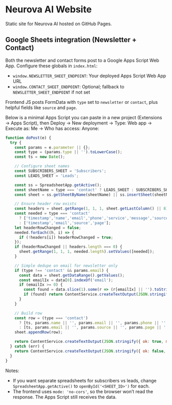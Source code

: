 # Neurova AI Website

Static site for Neurova AI hosted on GitHub Pages.

## Google Sheets integration (Newsletter + Contact)

Both the newsletter and contact forms post to a Google Apps Script Web App. Configure these globals in `index.html`:

- `window.NEWSLETTER_SHEET_ENDPOINT`: Your deployed Apps Script Web App URL
- `window.CONTACT_SHEET_ENDPOINT`: Optional; fallback to `NEWSLETTER_SHEET_ENDPOINT` if not set

Frontend JS posts FormData with `type` set to `newsletter` or `contact`, plus helpful fields like `source` and `page`.

Below is a minimal Apps Script you can paste in a new project (Extensions → Apps Script), then Deploy → New deployment → Type: Web app → Execute as: Me → Who has access: Anyone:

```javascript
function doPost(e) {
  try {
    const params = e.parameter || {};
    const type = (params.type || '').toLowerCase();
    const ts = new Date();

    // Configure sheet names
    const SUBSCRIBERS_SHEET = 'Subscribers';
    const LEADS_SHEET = 'Leads';

    const ss = SpreadsheetApp.getActive();
    const sheetName = type === 'contact' ? LEADS_SHEET : SUBSCRIBERS_SHEET;
    const sheet = ss.getSheetByName(sheetName) || ss.insertSheet(sheetName);

    // Ensure header row exists
    const headers = sheet.getRange(1, 1, 1, sheet.getLastColumn() || 8).getValues()[0];
    const needed = type === 'contact'
      ? ['timestamp','name','email','phone','service','message','source','page']
      : ['timestamp','email','source','page'];
    let headerRowChanged = false;
    needed.forEach((h, i) => {
      if (!headers[i]) headerRowChanged = true;
    });
    if (headerRowChanged || headers.length === 0) {
      sheet.getRange(1, 1, 1, needed.length).setValues([needed]);
    }

    // Simple dedupe on email for newsletter only
    if (type !== 'contact' && params.email) {
      const data = sheet.getDataRange().getValues();
      const emailIx = data[0].indexOf('email');
      if (emailIx >= 0) {
        const found = data.slice(1).some(r => (r[emailIx] || '').toString().toLowerCase() === params.email.toLowerCase());
        if (found) return ContentService.createTextOutput(JSON.stringify({ ok: true, message: 'Already subscribed' })).setMimeType(ContentService.MimeType.JSON);
      }
    }

    // Build row
    const row = (type === 'contact')
      ? [ts, params.name || '', params.email || '', params.phone || '', params.service || '', params.message || '', params.source || '', params.page || '']
      : [ts, params.email || '', params.source || '', params.page || ''];
    sheet.appendRow(row);

    return ContentService.createTextOutput(JSON.stringify({ ok: true, message: 'Success' })).setMimeType(ContentService.MimeType.JSON);
  } catch (err) {
    return ContentService.createTextOutput(JSON.stringify({ ok: false, message: err.message })).setMimeType(ContentService.MimeType.JSON);
  }
}
```

Notes:
- If you want separate spreadsheets for subscribers vs leads, change `SpreadsheetApp.getActive()` to `openById('<SHEET_ID>')` for each.
- The frontend uses `mode: 'no-cors'`, so the browser won’t read the response. The Apps Script still receives the data.
